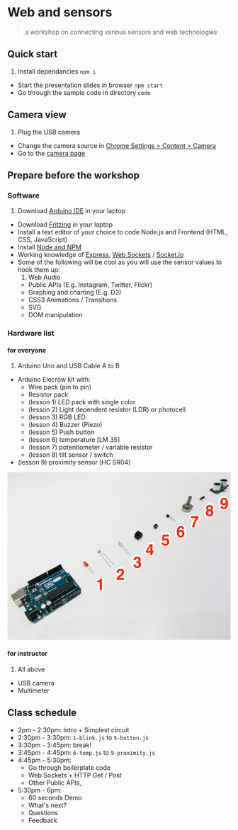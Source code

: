 # Web and sensors

> a workshop on connecting various sensors and web technologies

## Quick start

1. Install dependancies `npm i`
- Start the presentation slides in browser `npm start`
- Go through the sample code in directory `code`

## Camera view

1. Plug the USB camera
- Change the camera source in [Chrome Settings > Content > Camera](http://stackoverflow.com/a/14617402/496797)
- Go to the [camera page](http://localhost:8000/camera.html)

## Prepare before the workshop

### Software

1. Download [Arduino IDE](https://www.arduino.cc/en/Main/Software) in your laptop
- Download [Fritzing](http://fritzing.org/download/) in your laptop
- Install a text editor of your choice to code Node.js and Frontend (HTML, CSS, JavaScript)
- Install [Node and NPM](https://nodejs.org/en/)
- Working knowledge of [Express](http://expressjs.com/), [Web Sockets](https://developer.mozilla.org/en-US/docs/Web/API/WebSockets_API) / [Socket.io](http://socket.io/)
- Some of the following will be cool as you will use the sensor values to hook them up:
	1. Web Audio
	- Public APIs (E.g. Instagram, Twitter, Flickr)
	- Graphing and charting (E.g. D3)
	- CSS3 Animations / Transitions
	- SVG
	- DOM manipulation

### Hardware list

#### for everyone

1. Arduino Uno and USB Cable A to B
- Arduino Elecrow kit with:
	- Wire pack (pin to pin)
	- Resistor pack
	- (lesson 1) LED pack with single color
	- (lesson 2) Light dependent resistor (LDR) or photocell
	- (lesson 3) RGB LED
	- (lesson 4) Buzzer (Piezo)
	- (lesson 5) Push button
	- (lesson 6) temperature [LM 35]
	- (lesson 7) potentiometer / variable resistor
	- (lesson 8) tilt sensor / switch
- (lesson 9) proximity sensor [HC SR04]

![](img/lessons.jpg)

#### for instructor

1. All above
- USB camera
- Multimeter

## Class schedule

- 2pm - 2:30pm: Intro + Simplest circuit
- 2:30pm - 3:30pm: `1-blink.js` to `5-button.js`
- 3:30pm - 3:45pm: break!
- 3:45pm - 4:45pm: `6-temp.js` to `9-proximity.js`
- 4:45pm - 5:30pm:
	- Go through boilerplate code
	- Web Sockets + HTTP Get / Post
	- Other Public APIs,
- 5:30pm - 6pm:
	- 60 seconds Demo
	- What's next?
	- Questions
	- Feedback
